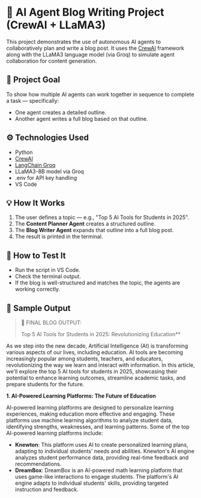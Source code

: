 # 🧠 AI Agent Blog Writing Project (CrewAI + LLaMA3)

This project demonstrates the use of autonomous AI agents to collaboratively plan and write a blog post. It uses the [CrewAI](https://docs.crewai.com/) framework along with the LLaMA3 language model (via Groq) to simulate agent collaboration for content generation.

## 📌 Project Goal
To show how multiple AI agents can work together in sequence to complete a task — specifically:
- One agent creates a detailed outline.
- Another agent writes a full blog based on that outline.

## ⚙️ Technologies Used
- Python
- [CrewAI](https://docs.crewai.com/)
- [LangChain Groq](https://python.langchain.com/docs/integrations/llms/groq/)
- LLaMA3-8B model via Groq
- .env for API key handling
- VS Code

## 💡 How It Works
1. The user defines a topic — e.g., "Top 5 AI Tools for Students in 2025".
2. The **Content Planner Agent** creates a structured outline.
3. The **Blog Writer Agent** expands that outline into a full blog post.
4. The result is printed in the terminal.

## 🧪 How to Test It
- Run the script in VS Code.
- Check the terminal output.
- If the blog is well-structured and matches the topic, the agents are working correctly.

## 📄 Sample Output
> 📄 FINAL BLOG OUTPUT:
>
> Top 5 AI Tools for Students in 2025: Revolutionizing Education**

As we step into the new decade, Artificial Intelligence (AI) is transforming various aspects of our lives, including education. AI tools are becoming increasingly popular among students, teachers, and educators, revolutionizing the way we learn and interact with information. In this article, we'll explore the top 5 AI tools for students in 2025, showcasing their potential to enhance learning outcomes, streamline academic tasks, and prepare students for the future.

**1. AI-Powered Learning Platforms: The Future of Education**

AI-powered learning platforms are designed to personalize learning experiences, making education more effective and engaging. These platforms use machine learning algorithms to analyze student data, identifying strengths, weaknesses, and learning patterns. Some of the top AI-powered learning platforms include:

* **Knewton**: This platform uses AI to create personalized learning plans, adapting to individual students' needs and abilities. Knewton's AI engine analyzes student performance data, providing real-time feedback and recommendations.
* **DreamBox**: DreamBox is an AI-powered math learning platform that uses game-like interactions to engage students. The platform's AI engine adapts to individual students' skills, providing targeted instruction and feedback.
